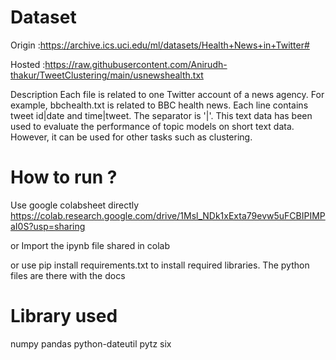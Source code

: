 # Dataset 
Origin :https://archive.ics.uci.edu/ml/datasets/Health+News+in+Twitter#

Hosted :https://raw.githubusercontent.com/Anirudh-thakur/TweetClustering/main/usnewshealth.txt

Description 
Each file is related to one Twitter account of a news agency. For example, bbchealth.txt is related to BBC health news. Each line contains tweet id|date and time|tweet. The separator is '|'. This text data has been used to evaluate the performance of topic models on short text data. However, it can be used for other tasks such as clustering.


# How to run ?
Use google colabsheet directly
https://colab.research.google.com/drive/1Msl_NDk1xExta79evw5uFCBIPIMPaI0S?usp=sharing

or Import the ipynb file shared in colab

or 
use pip install requirements.txt to install required libraries.
The python files are there with the docs

# Library used 
numpy
pandas
python-dateutil
pytz
six






